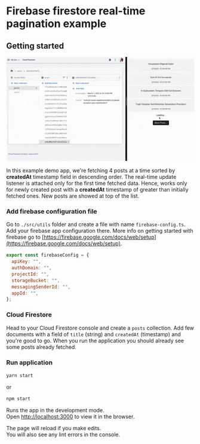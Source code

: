 # Firebase firestore real-time pagination example

## Getting started

<div>
  
  ![](./demo.gif)
  
</div>

In this example demo app, we're fetching 4 posts at a time sorted by **createdAt** timestamp field in descending order. The real-time update listener is attached only for the first time fetched data. Hence, works only for newly created post with a **createdAt** timestamp of greater than initially fetched ones. New posts are showed at top of the list.

### Add firebase configuration file

Go to `./src/utils` folder and create a file with name `firebase-config.ts`. Add your firebase app configuration there. More info on getting started with firebase go to [https://firebase.google.com/docs/web/setup](https://firebase.google.com/docs/web/setup).

```js
export const firebaseConfig = {
  apiKey: "",
  authDomain: "",
  projectId: "",
  storageBucket: "",
  messagingSenderId: "",
  appId: "",
};
```

### Cloud Firestore

Head to your Cloud Firestore console and create a `posts` collection. Add few documents with a field of `title` (string) and `createdAt` (timestamp) and you're good to go. When you run the application you should already see some posts already fetched.

### Run application

```sh
yarn start
```

or

```sh
npm start
```

Runs the app in the development mode.\
Open [http://localhost:3000](http://localhost:3000) to view it in the browser.

The page will reload if you make edits.\
You will also see any lint errors in the console.
